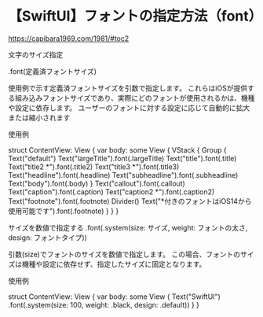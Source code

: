 #  【SwiftUI】フォントの指定方法（font）
https://capibara1969.com/1981/#toc2

文字のサイズ指定
 
.font(定義済フォントサイズ)
 
使用例で示す定義済フォントサイズを引数で指定します。
これらはiOSが提供する組み込みフォントサイズであり、実際にどのフォントが使用されるかは、機種や設定に依存します。
ユーザーのフォントに対する設定に応じて自動的に拡大または縮小されます

使用例
 
struct ContentView: View {
    var body: some View {
        VStack {
            Group {
                Text("default")
                Text("largeTitle").font(.largeTitle)
                Text("title").font(.title)
                Text("title2 *").font(.title2)
                Text("title3 *").font(.title3)
                Text("headline").font(.headline)
                Text("subheadline").font(.subheadline)
                Text("body").font(.body)
            }
            Text("callout").font(.callout)
            Text("caption").font(.caption)
            Text("caption2 *").font(.caption2)
            Text("footnote").font(.footnote)
            Divider()
            Text("*付きのフォントはiOS14から使用可能です").font(.footnote)
        }
    }
}

サイズを数値で指定する
.font(.system(size: サイズ, weight: フォントの太さ, design: フォントタイプ))
 
引数(size)でフォントのサイズを数値で指定します。
この場合、フォントのサイズは機種や設定に依存せず、指定したサイズに固定となります。

使用例
 
struct ContentView: View {
    var body: some View {
        Text("SwiftUI")
            .font(.system(size: 100, weight: .black, design: .default))
    }
}
 

